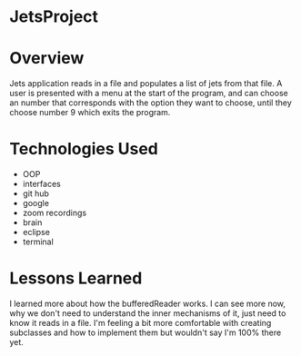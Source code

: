# JetsProject


# Overview
Jets application reads in a file and populates a list of jets from that file. A user is presented with a menu at the start of the program, and can choose an number that corresponds with the option they want to choose, until they choose number 9 which exits the program.

# Technologies Used
* OOP
* interfaces
* git hub
* google
* zoom recordings
* brain
* eclipse
* terminal


# Lessons Learned
I learned more about how the bufferedReader works. I can see more now, why we don't need to understand the inner mechanisms of it, just need to know it reads in a file. I'm feeling a bit more comfortable with creating subclasses and how to implement them but wouldn't say I'm 100% there yet. 
